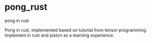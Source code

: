 # pong_rust
pong in rust

Pong in rust, implemented based on tutorial from tensor programming. Implement in rust and piston as a learning experience.
